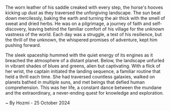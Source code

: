 
The worn leather of his saddle creaked with every step, the horse's hooves kicking up dust as they traversed the unforgiving landscape. The sun beat down mercilessly, baking the earth and turning the air thick with the smell of sweat and dried herbs.  He was on a pilgrimage, a journey of faith and self-discovery, leaving behind the familiar comfort of his village for the unknown vastness of the world. Each day was a struggle, a test of his resilience, but the thrill of the unknown, the whispered promises of adventure, kept him pushing forward.

The sleek spaceship hummed with the quiet energy of its engines as it breached the atmosphere of a distant planet. Below, the landscape unfurled in vibrant shades of blues and greens, alien but captivating. With a flick of her wrist, the captain initiated the landing sequence, a familiar routine that held a thrill each time.  She had traversed countless galaxies, walked on planets bathed in multiple suns, and met beings that defied human comprehension.  This was her life, a constant dance between the mundane and the extraordinary, a never-ending quest for knowledge and exploration. 

~ By Hozmi - 25 October 2024
